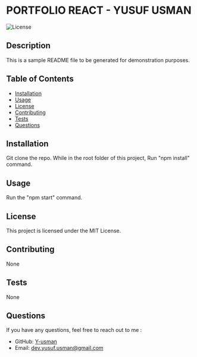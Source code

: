 
# PORTFOLIO REACT - YUSUF USMAN

![License](https://img.shields.io/badge/License-MIT-brightgreen)

## Description
This is a sample README file to be generated for demonstration purposes.

## Table of Contents
- [Installation](#installation)
- [Usage](#usage)
- [License](#license)
- [Contributing](#contributing)
- [Tests](#tests)
- [Questions](#questions)

## Installation
Git clone the repo. While in the root folder of this project, Run "npm install" command.

## Usage
Run the "npm start" command.

## License
This project is licensed under the MIT License.

## Contributing
None

## Tests
None

## Questions
If you have any questions, feel free to reach out to me :
- GitHub: [Y-usman](https://github.com/Y-usman)
- Email: dev.yusuf.usman@gmail.com
